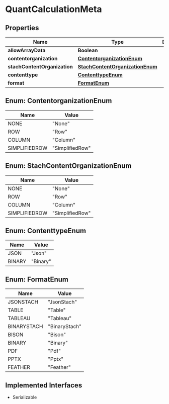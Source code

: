 

# QuantCalculationMeta


## Properties

Name | Type | Description | Notes
------------ | ------------- | ------------- | -------------
**allowArrayData** | **Boolean** |  |  [optional]
**contentorganization** | [**ContentorganizationEnum**](#ContentorganizationEnum) |  |  [optional]
**stachContentOrganization** | [**StachContentOrganizationEnum**](#StachContentOrganizationEnum) |  |  [optional]
**contenttype** | [**ContenttypeEnum**](#ContenttypeEnum) |  |  [optional]
**format** | [**FormatEnum**](#FormatEnum) |  |  [optional]



## Enum: ContentorganizationEnum

Name | Value
---- | -----
NONE | &quot;None&quot;
ROW | &quot;Row&quot;
COLUMN | &quot;Column&quot;
SIMPLIFIEDROW | &quot;SimplifiedRow&quot;



## Enum: StachContentOrganizationEnum

Name | Value
---- | -----
NONE | &quot;None&quot;
ROW | &quot;Row&quot;
COLUMN | &quot;Column&quot;
SIMPLIFIEDROW | &quot;SimplifiedRow&quot;



## Enum: ContenttypeEnum

Name | Value
---- | -----
JSON | &quot;Json&quot;
BINARY | &quot;Binary&quot;



## Enum: FormatEnum

Name | Value
---- | -----
JSONSTACH | &quot;JsonStach&quot;
TABLE | &quot;Table&quot;
TABLEAU | &quot;Tableau&quot;
BINARYSTACH | &quot;BinaryStach&quot;
BISON | &quot;Bison&quot;
BINARY | &quot;Binary&quot;
PDF | &quot;Pdf&quot;
PPTX | &quot;Pptx&quot;
FEATHER | &quot;Feather&quot;


## Implemented Interfaces

* Serializable



